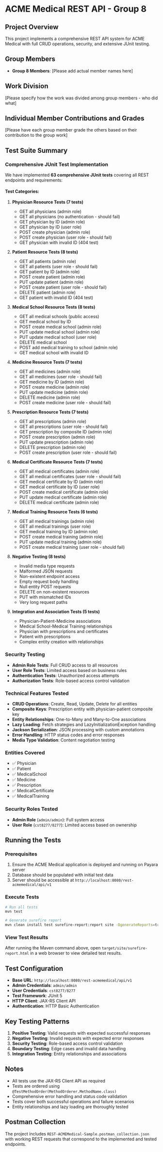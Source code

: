 # ACME Medical REST API - Group 8

## Project Overview
This project implements a comprehensive REST API system for ACME Medical with full CRUD operations, security, and extensive JUnit testing.

## Group Members
- **Group 8 Members**: [Please add actual member names here]

## Work Division
[Please specify how the work was divided among group members - who did what]

## Individual Member Contributions and Grades
[Please have each group member grade the others based on their contribution to the group work]

## Test Suite Summary

### Comprehensive JUnit Test Implementation
We have implemented **63 comprehensive JUnit tests** covering all REST endpoints and requirements:

#### Test Categories:

1. **Physician Resource Tests (7 tests)**
   - GET all physicians (admin role)
   - GET all physicians (no authentication - should fail)
   - GET physician by ID (admin role)
   - GET physician by ID (user role)
   - POST create physician (admin role)
   - POST create physician (user role - should fail)
   - GET physician with invalid ID (404 test)

2. **Patient Resource Tests (8 tests)**
   - GET all patients (admin role)
   - GET all patients (user role - should fail)
   - GET patient by ID (admin role)
   - POST create patient (admin role)
   - PUT update patient (admin role)
   - POST create patient (user role - should fail)
   - DELETE patient (admin role)
   - GET patient with invalid ID (404 test)

3. **Medical School Resource Tests (8 tests)**
   - GET all medical schools (public access)
   - GET medical school by ID
   - POST create medical school (admin role)
   - PUT update medical school (admin role)
   - PUT update medical school (user role)
   - DELETE medical school
   - POST add medical training to school (admin role)
   - GET medical school with invalid ID

4. **Medicine Resource Tests (7 tests)**
   - GET all medicines (admin role)
   - GET all medicines (user role - should fail)
   - GET medicine by ID (admin role)
   - POST create medicine (admin role)
   - PUT update medicine (admin role)
   - DELETE medicine (admin role)
   - POST create medicine (user role - should fail)

5. **Prescription Resource Tests (7 tests)**
   - GET all prescriptions (admin role)
   - GET all prescriptions (user role - should fail)
   - GET prescription by composite ID (admin role)
   - POST create prescription (admin role)
   - PUT update prescription (admin role)
   - DELETE prescription (admin role)
   - POST create prescription (user role - should fail)

6. **Medical Certificate Resource Tests (7 tests)**
   - GET all medical certificates (admin role)
   - GET all medical certificates (user role - should fail)
   - GET medical certificate by ID (admin role)
   - GET medical certificate by ID (user role)
   - POST create medical certificate (admin role)
   - PUT update medical certificate (admin role)
   - DELETE medical certificate (admin role)

7. **Medical Training Resource Tests (6 tests)**
   - GET all medical trainings (admin role)
   - GET all medical trainings (user role)
   - GET medical training by ID (admin role)
   - POST create medical training (admin role)
   - PUT update medical training (admin role)
   - POST create medical training (user role - should fail)

8. **Negative Testing (8 tests)**
   - Invalid media type requests
   - Malformed JSON requests
   - Non-existent endpoint access
   - Empty request body handling
   - Null entity POST requests
   - DELETE on non-existent resources
   - PUT with mismatched IDs
   - Very long request paths

9. **Integration and Association Tests (5 tests)**
   - Physician-Patient-Medicine associations
   - Medical School-Medical Training relationships
   - Physician with prescriptions and certificates
   - Patient with prescriptions
   - Complex entity creation with relationships

### Security Testing
- **Admin Role Tests**: Full CRUD access to all resources
- **User Role Tests**: Limited access based on business rules
- **Authentication Tests**: Unauthorized access attempts
- **Authorization Tests**: Role-based access control validation

### Technical Features Tested
- **CRUD Operations**: Create, Read, Update, Delete for all entities
- **Composite Keys**: Prescription entity with physician-patient composite key
- **Entity Relationships**: One-to-Many and Many-to-One associations
- **Lazy Loading**: Fetch strategies and LazyInitializationException handling
- **Jackson Serialization**: JSON processing with custom annotations
- **Error Handling**: HTTP status codes and error responses
- **Media Type Validation**: Content negotiation testing

### Entities Covered
- ✅ Physician
- ✅ Patient  
- ✅ MedicalSchool
- ✅ Medicine
- ✅ Prescription
- ✅ MedicalCertificate
- ✅ MedicalTraining

### Security Roles Tested
- **Admin Role** (`admin/admin`): Full system access
- **User Role** (`cst8277/8277`): Limited access based on ownership

## Running the Tests

### Prerequisites
1. Ensure the ACME Medical application is deployed and running on Payara server
2. Database should be populated with initial test data
3. Server should be accessible at `http://localhost:8080/rest-acmemedical/api/v1`

### Execute Tests
```bash
# Run all tests
mvn test

# Generate surefire report
mvn clean install test surefire-report:report site -DgenerateReports=true
```

### View Test Results
After running the Maven command above, open `target/site/surefire-report.html` in a web browser to view detailed test results.

## Test Configuration
- **Base URL**: `http://localhost:8080/rest-acmemedical/api/v1`
- **Admin Credentials**: `admin/admin`
- **User Credentials**: `cst8277/8277`
- **Test Framework**: JUnit 5
- **HTTP Client**: JAX-RS Client API
- **Authentication**: HTTP Basic Authentication

## Key Testing Patterns
1. **Positive Testing**: Valid requests with expected successful responses
2. **Negative Testing**: Invalid requests with expected error responses  
3. **Security Testing**: Role-based access control validation
4. **Boundary Testing**: Edge cases and invalid data handling
5. **Integration Testing**: Entity relationships and associations

## Notes
- All tests use the JAX-RS Client API as required
- Tests are ordered using `@TestMethodOrder(MethodOrderer.MethodName.class)`
- Comprehensive error handling and status code validation
- Tests cover both successful operations and failure scenarios
- Entity relationships and lazy loading are thoroughly tested

## Postman Collection
The project includes `REST-ACMEMedical-Sample.postman_collection.json` with working REST requests that correspond to the implemented and tested endpoints.
